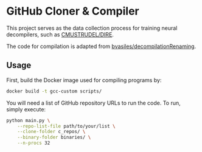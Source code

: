# GitHub Cloner & Compiler

This project serves as the data collection process for training neural decompilers, such as
[CMUSTRUDEL/DIRE](https://github.com/CMUSTRUDEL/DIRE).

The code for compilation is adapted from
[bvasiles/decompilationRenaming](https://github.com/bvasiles/decompilationRenaming).

## Usage

First, build the Docker image used for compiling programs by:
```bash
docker build -t gcc-custom scripts/
```

You will need a list of GitHub repository URLs to run the code. To run, simply execute:
```bash
python main.py \
    --repo-list-file path/to/your/list \
    --clone-folder c_repos/ \
    --binary-folder binaries/ \
    --n-procs 32
```

